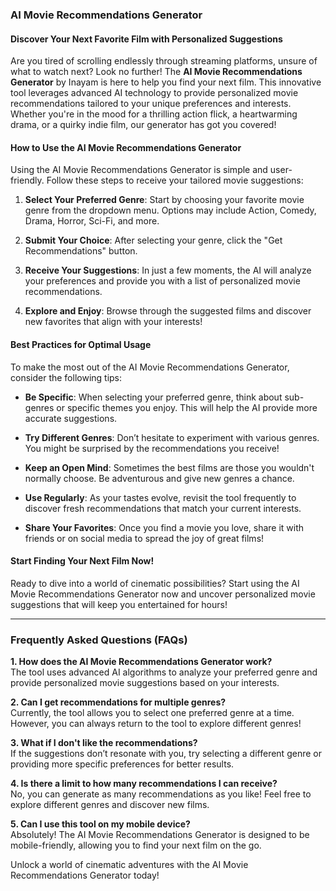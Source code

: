 ### AI Movie Recommendations Generator

#### Discover Your Next Favorite Film with Personalized Suggestions

Are you tired of scrolling endlessly through streaming platforms, unsure of what to watch next? Look no further! The **AI Movie Recommendations Generator** by Inayam is here to help you find your next film. This innovative tool leverages advanced AI technology to provide personalized movie recommendations tailored to your unique preferences and interests. Whether you're in the mood for a thrilling action flick, a heartwarming drama, or a quirky indie film, our generator has got you covered!

#### How to Use the AI Movie Recommendations Generator

Using the AI Movie Recommendations Generator is simple and user-friendly. Follow these steps to receive your tailored movie suggestions:

1. **Select Your Preferred Genre**: Start by choosing your favorite movie genre from the dropdown menu. Options may include Action, Comedy, Drama, Horror, Sci-Fi, and more.
   
2. **Submit Your Choice**: After selecting your genre, click the "Get Recommendations" button. 

3. **Receive Your Suggestions**: In just a few moments, the AI will analyze your preferences and provide you with a list of personalized movie recommendations.

4. **Explore and Enjoy**: Browse through the suggested films and discover new favorites that align with your interests!

#### Best Practices for Optimal Usage

To make the most out of the AI Movie Recommendations Generator, consider the following tips:

- **Be Specific**: When selecting your preferred genre, think about sub-genres or specific themes you enjoy. This will help the AI provide more accurate suggestions.
  
- **Try Different Genres**: Don’t hesitate to experiment with various genres. You might be surprised by the recommendations you receive!

- **Keep an Open Mind**: Sometimes the best films are those you wouldn't normally choose. Be adventurous and give new genres a chance.

- **Use Regularly**: As your tastes evolve, revisit the tool frequently to discover fresh recommendations that match your current interests.

- **Share Your Favorites**: Once you find a movie you love, share it with friends or on social media to spread the joy of great films!

#### Start Finding Your Next Film Now!

Ready to dive into a world of cinematic possibilities? Start using the AI Movie Recommendations Generator now and uncover personalized movie suggestions that will keep you entertained for hours!

---

### Frequently Asked Questions (FAQs)

**1. How does the AI Movie Recommendations Generator work?**  
The tool uses advanced AI algorithms to analyze your preferred genre and provide personalized movie suggestions based on your interests.

**2. Can I get recommendations for multiple genres?**  
Currently, the tool allows you to select one preferred genre at a time. However, you can always return to the tool to explore different genres!

**3. What if I don't like the recommendations?**  
If the suggestions don’t resonate with you, try selecting a different genre or providing more specific preferences for better results.

**4. Is there a limit to how many recommendations I can receive?**  
No, you can generate as many recommendations as you like! Feel free to explore different genres and discover new films.

**5. Can I use this tool on my mobile device?**  
Absolutely! The AI Movie Recommendations Generator is designed to be mobile-friendly, allowing you to find your next film on the go.

Unlock a world of cinematic adventures with the AI Movie Recommendations Generator today!